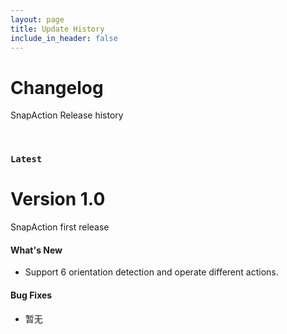 ```yaml
---
layout: page
title: Update History
include_in_header: false
---
```


# Changelog
SnapAction Release history

<br>

### `Latest`
# **Version 1.0**
SnapAction first release 

#### What's New
- Support 6 orientation detection and operate different actions.

#### Bug Fixes
- 暂无

<br>
